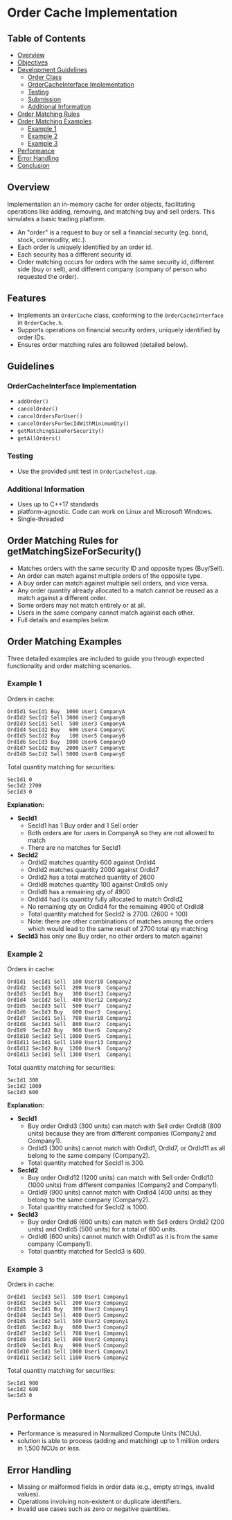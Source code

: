 # Order Cache Implementation

## Table of Contents
- [Overview](#overview)
- [Objectives](#objectives)
- [Development Guidelines](#development-guidelines)
  - [Order Class](#order-class)
  - [OrderCacheInterface Implementation](#ordercacheinterface-implementation)
  - [Testing](#testing)
  - [Submission](#submission)
  - [Additional Information](#additional-information)
- [Order Matching Rules](#order-matching-rules-for-getmatchingsizeforsecurity)
- [Order Matching Examples](#order-matching-examples)
  - [Example 1](#example-1)
  - [Example 2](#example-2)
  - [Example 3](#example-3)
- [Performance](#performance)
- [Error Handling](#error-handling)
- [Conclusion](#conclusion)

## Overview

 Implementation an in-memory cache for order objects, facilitating operations like adding, removing, and matching buy and sell orders. This simulates a basic trading platform.

- An "order" is a request to buy or sell a financial security (eg. bond, stock, commodity, etc.).
- Each order is uniquely identified by an order id.
- Each security has a different security id.
- Order matching occurs for orders with the same security id, different side (buy or sell), and different company (company of person who requested the order).

## Features
- Implements an `OrderCache` class, conforming to the `OrderCacheInterface` in `OrderCache.h`.
- Supports operations on financial security orders, uniquely identified by order IDs.
- Ensures order matching rules are followed (detailed below).

## Guidelines
### OrderCacheInterface Implementation

  - `addOrder()`
  - `cancelOrder()`
  - `cancelOrdersForUser()`
  - `cancelOrdersForSecIdWithMinimumQty()`
  - `getMatchingSizeForSecurity()`
  - `getAllOrders()`

### Testing
- Use the provided unit test in `OrderCacheTest.cpp`.

### Additional Information

- Uses up to C++17 standards
-  platform-agnostic. Code can work on Linux and Microsoft Windows.
- Single-threaded

## Order Matching Rules for getMatchingSizeForSecurity()

- Matches orders with the same security ID and opposite types (Buy/Sell).
- An order can match against multiple orders of the opposite type.
- A buy order can match against multiple sell orders, and vice versa.
- Any order quantity already allocated to a match cannot be reused as a match against a different order.
- Some orders may not match entirely or at all.
- Users in the same company cannot match against each other.
- Full details and examples below.

## Order Matching Examples

Three detailed examples are included to guide you through expected functionality and order matching scenarios.

### Example 1

Orders in cache:
```
OrdId1 SecId1 Buy  1000 User1 CompanyA
OrdId2 SecId2 Sell 3000 User2 CompanyB
OrdId3 SecId1 Sell  500 User3 CompanyA
OrdId4 SecId2 Buy   600 User4 CompanyC
OrdId5 SecId2 Buy   100 User5 CompanyB
OrdId6 SecId3 Buy  1000 User6 CompanyD
OrdId7 SecId2 Buy  2000 User7 CompanyE
OrdId8 SecId2 Sell 5000 User8 CompanyE
```

Total quantity matching for securities:
```
SecId1 0
SecId2 2700
SecId3 0
```

**Explanation:**
- **SecId1**
  - SecId1 has 1 Buy order and 1 Sell order
  - Both orders are for users in CompanyA so they are not allowed to match
  - There are no matches for SecId1
- **SecId2**
  - OrdId2 matches quantity 600 against OrdId4
  - OrdId2 matches quantity 2000 against OrdId7
  - OrdId2 has a total matched quantity of 2600
  - OrdId8 matches quantity 100 against OrdId5 only
  - OrdId8 has a remaining qty of 4900
  - OrdId4 had its quantity fully allocated to match OrdId2
  - No remaining qty on OrdId4 for the remaining 4900 of OrdId8
  - Total quantity matched for SecId2 is 2700. (2600 + 100)
  - Note: there are other combinations of matches among the orders which would lead to the same result of 2700 total qty matching
- **SecId3** has only one Buy order, no other orders to match against

### Example 2

Orders in cache:
```
OrdId1  SecId1 Sell  100 User10 Company2
OrdId2  SecId3 Sell  200 User8  Company2
OrdId3  SecId1 Buy   300 User13 Company2
OrdId4  SecId2 Sell  400 User12 Company2
OrdId5  SecId3 Sell  500 User7  Company2
OrdId6  SecId3 Buy   600 User3  Company1
OrdId7  SecId1 Sell  700 User10 Company2
OrdId8  SecId1 Sell  800 User2  Company1
OrdId9  SecId2 Buy   900 User6  Company2
OrdId10 SecId2 Sell 1000 User5  Company1
OrdId11 SecId1 Sell 1100 User13 Company2
OrdId12 SecId2 Buy  1200 User9  Company2
OrdId13 SecId1 Sell 1300 User1  Company1
```

Total quantity matching for securities:
```
SecId1 300
SecId2 1000
SecId3 600
```

**Explanation:**
- **SecId1**
  - Buy order OrdId3 (300 units) can match with Sell order OrdId8 (800 units) because they are from different companies (Company2 and Company1).
  - OrdId3 (300 units) cannot match with OrdId1, OrdId7, or OrdId11 as all belong to the same company (Company2).
  - Total quantity matched for SecId1 is 300.
- **SecId2**
  - Buy order OrdId12 (1200 units) can match with Sell order OrdId10 (1000 units) from different companies (Company2 and Company1).
  - OrdId9 (900 units) cannot match with OrdId4 (400 units) as they belong to the same company (Company2).
  - Total quantity matched for SecId2 is 1000.
- **SecId3**
  - Buy order OrdId6 (600 units) can match with Sell orders OrdId2 (200 units) and OrdId5 (500 units) for a total of 600 units.
  - OrdId6 (600 units) cannot match with OrdId1 as it is from the same company (Company1).
  - Total quantity matched for SecId3 is 600.

### Example 3

Orders in cache:
```
OrdId1  SecId3 Sell  100 User1 Company1
OrdId2  SecId3 Sell  200 User3 Company2
OrdId3  SecId1 Buy   300 User2 Company1
OrdId4  SecId3 Sell  400 User5 Company2
OrdId5  SecId2 Sell  500 User2 Company1
OrdId6  SecId2 Buy   600 User3 Company2
OrdId7  SecId2 Sell  700 User1 Company1
OrdId8  SecId1 Sell  800 User2 Company1
OrdId9  SecId1 Buy   900 User5 Company2
OrdId10 SecId1 Sell 1000 User1 Company1
OrdId11 SecId2 Sell 1100 User6 Company2
```

Total quantity matching for securities:
```
SecId1 900
SecId2 600
SecId3 0
```

## Performance
- Performance is measured in Normalized Compute Units (NCUs).
- solution is able to process (adding and matching) up to 1 million orders in 1,500 NCUs or less.

## Error Handling
- Missing or malformed fields in order data (e.g., empty strings, invalid values).
- Operations involving non-existent or duplicate identifiers.
- Invalid use cases such as zero or negative quantities.

